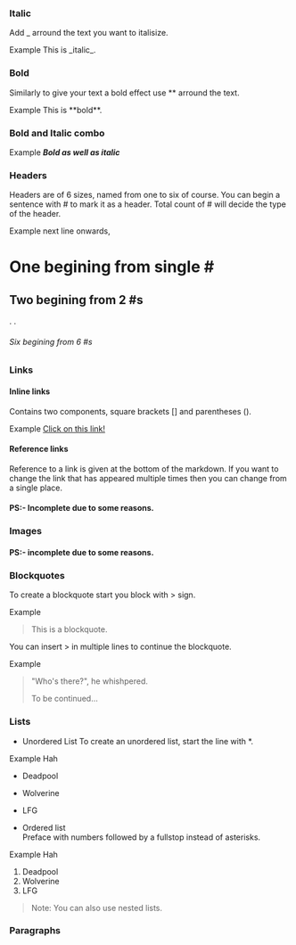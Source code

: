 ### Italic

Add _ arround the text you want to italisize.

Example This is \_italic_.

### Bold

Similarly to give your text a bold effect use ** arround the text.

Example This is **bold\*\*.

### Bold and Italic combo

Example _**Bold as well as italic**_

### Headers

Headers are of 6 sizes, named from one to six of course. You can begin a sentence with # to mark it as a header. Total count of # will decide the type of the header.

Example next line onwards,

# One begining from single # #

## Two begining from 2 #s

.
.

###### Six begining from 6 #s

### Links

#### Inline links

Contains two components, square brackets [] and parentheses ().

Example [Click on this link!](vim.md)

#### Reference links

Reference to a link is given at the bottom of the markdown. If you want to change the link that has appeared multiple times then you can change from a single place.

#### PS:- Incomplete due to some reasons.

### Images
#### PS:- incomplete due to some reasons.

### Blockquotes
To create a blockquote start you block with > sign.

Example
> This is a blockquote.

You can insert > in multiple lines to continue the blockquote.

Example
>"Who's there?", he whishpered.
>
>To be continued...

### Lists
* Unordered List
To create an unordered list, start the line with *.

Example Hah
* Deadpool  
* Wolverine  
* LFG  

* Ordered list  
Preface with numbers followed by a fullstop instead of asterisks.

Example Hah
1. Deadpool
2. Wolverine
3. LFG

> Note: You can also use nested lists.

### Paragraphs


